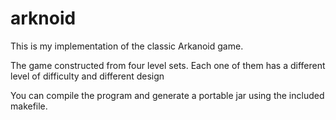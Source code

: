 # arknoid
This is my implementation of the classic Arkanoid game.

The game constructed from four level sets. Each one of them has a different level of difficulty and different design

You can compile the program and generate a portable jar using the included makefile.
